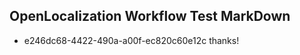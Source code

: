 ## OpenLocalization Workflow Test MarkDown
* e246dc68-4422-490a-a00f-ec820c60e12c 
thanks!<!--HONumber=Mar16_HO1-->
